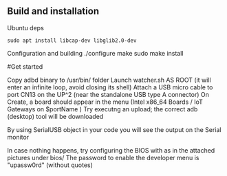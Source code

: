 ## Build and installation

Ubuntu deps

    sudo apt install libcap-dev libglib2.0-dev


Configuration and building
    ./configure
    make
    sudo make install

#Get started

Copy adbd binary to /usr/bin/ folder
Launch watcher.sh AS ROOT (it will enter an infinite loop, avoid closing its shell)
Attach a USB micro cable to port CN13 on the UP^2 (near the standalone USB type A connector)
On Create, a board should appear in the menu (Intel x86_64 Boards / IoT Gateways on $portName )
Try executng an upload; the correct adb (desktop) tool will be downloaded

By using SerialUSB object in your code you will see the output on the Serial monitor

In case nothing happens, try configuring the BIOS with as in the attached pictures under bios/
The password to enable the developer menu is "upassw0rd" (without quotes)
